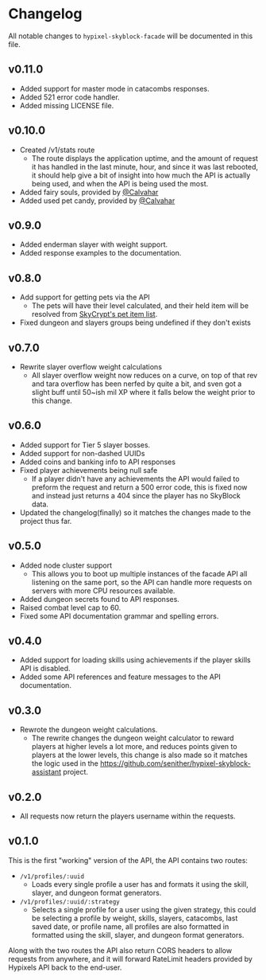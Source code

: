 # Changelog

All notable changes to `hypixel-skyblock-facade` will be documented in this file.

## v0.11.0

* Added support for master mode in catacombs responses.
* Added 521 error code handler.
* Added missing LICENSE file.

## v0.10.0

* Created /v1/stats route
  + The route displays the application uptime, and the amount of request it has handled in the last minute, hour, and since it was last rebooted, it should help give a bit of insight into how much the API is actually being used, and when the API is being used the most.
* Added fairy souls, provided by [@Calvahar](https://github.com/Calvahar)
* Added used pet candy, provided by [@Calvahar](https://github.com/Calvahar)

## v0.9.0

* Added enderman slayer with weight support.
* Added response examples to the documentation.

## v0.8.0

* Add support for getting pets via the API
  + The pets will have their level calculated, and their held item will be resolved from [SkyCrypt's pet item list](https://github.com/SkyCryptWebsite/SkyCrypt/blob/master/src/constants/pets.js).
* Fixed dungeon and slayers groups being undefined if they don't exists

## v0.7.0

* Rewrite slayer overflow weight calculations
  + All slayer overflow weight now reduces on a curve, on top of that rev and tara overflow has been nerfed by quite a bit, and sven got a slight buff until 50~ish mil XP where it falls below the weight prior to this change.

## v0.6.0

* Added support for Tier 5 slayer bosses.
* Added support for non-dashed UUIDs
* Added coins and banking info to API responses
* Fixed player achievements being null safe
  + If a player didn't have any achievements the API would failed to preform the request and return a 500 error code, this is fixed now and instead just returns a 404 since the player has no SkyBlock data.
* Updated the changelog(finally) so it matches the changes made to the project thus far.

## v0.5.0

* Added node cluster support
  + This allows you to boot up multiple instances of the facade API all listening on the same port, so the API can handle more requests on servers with more CPU resources available.
* Added dungeon secrets found to API responses.
* Raised combat level cap to 60.
* Fixed some API documentation grammar and spelling errors.

## v0.4.0

* Added support for loading skills using achievements if the player skills API is disabled.
* Added some API references and feature messages to the API documentation.

## v0.3.0

* Rewrote the dungeon weight calculations.
  + The rewrite changes the dungeon weight calculator to reward players at higher levels a lot more, and reduces points given to players at the lower levels, this change is also made so it matches the logic used in the https://github.com/senither/hypixel-skyblock-assistant project.

## v0.2.0

* All requests now return the players username within the requests.

## v0.1.0

This is the first "working" version of the API, the API contains two routes:

* `/v1/profiles/:uuid`
  + Loads every single profile a user has and formats it using the skill, slayer, and dungeon format generators.
* `/v1/profiles/:uuid/:strategy`
  + Selects a single profile for a user using the given strategy, this could be selecting a profile by weight, skills, slayers, catacombs, last saved date, or profile name, all profiles are also formatted in formatted using the skill, slayer, and dungeon format generators.

Along with the two routes the API also return CORS headers to allow requests from anywhere, and it will forward RateLimit headers provided by Hypixels API back to the end-user.
